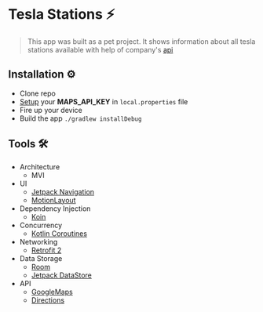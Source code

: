 # Tesla Stations ⚡
> This app was built as a pet project. It shows information about all tesla stations available with help of company's [api](https://www.tesla.com/all-locations)

## Installation ⚙️
- Clone repo
- [Setup](https://developers.google.com/maps/documentation/android-sdk/get-api-key) your **MAPS_API_KEY** in `local.properties` file
- Fire up your device
- Build the app `./gradlew installDebug`

## Tools 🛠
- Architecture
  - MVI
- UI
  - [Jetpack Navigation](https://developer.android.com/guide/navigation)
  - [MotionLayout](https://developer.android.com/training/constraint-layout/motionlayout)
- Dependency Injection
  - [Koin](https://insert-koin.io/)
- Concurrency
  - [Kotlin Coroutines](https://github.com/Kotlin/kotlinx.coroutines)
- Networking
  - [Retrofit 2](https://square.github.io/retrofit/)
- Data Storage
  - [Room](https://developer.android.com/training/data-storage/room)
  - [Jetpack DataStore](https://developer.android.com/topic/libraries/architecture/datastore)
- API
  - [GoogleMaps](https://developers.google.com/maps/documentation/android-sdk/overview)
  - [Directions](https://developers.google.com/maps/documentation/directions/overview)
  
